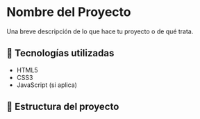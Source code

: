 # Nombre del Proyecto

Una breve descripción de lo que hace tu proyecto o de qué trata.

## 🚀 Tecnologías utilizadas
- HTML5
- CSS3
- JavaScript (si aplica)

## 📂 Estructura del proyecto
